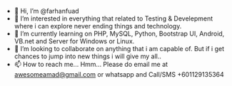 - 👋 Hi, I’m @farhanfuad
- 👀 I’m interested in everything that related to Testing & Develepment where i can explore never ending things and technology.
- 🌱 I’m currently learning on PHP, MySQL, Python, Bootstrap UI, Android, VB.net and Server for Windows or Linux.
- 💞️ I’m looking to collaborate on anything that i am capable of. But if i get chances to jump into new things i will give my all..
- 📫 How to reach me... Hmm... Please do email me at awesomeamad@gmail.com or whatsapp and Call/SMS +601129135364

<!---
farhanfuad/farhanfuad is a ✨ special ✨ repository because its `README.md` (this file) appears on your GitHub profile.
You can click the Preview link to take a look at your changes.
--->
